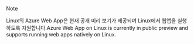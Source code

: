 > [!NOTE]
> <span data-ttu-id="1a016-101">Linux의 Azure Web App은 현재 공개 미리 보기가 제공되며 Linux에서 웹앱을 실행하도록 지원합니다.</span><span class="sxs-lookup"><span data-stu-id="1a016-101">Azure Web App on Linux is currently in public preview and supports running web apps natively on Linux.</span></span>
>


